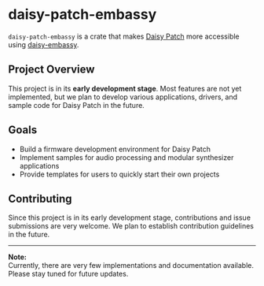 # daisy-patch-embassy

`daisy-patch-embassy` is a crate that makes [Daisy Patch](https://daisy.audio/product/Daisy-Patch/) more accessible using [daisy-embassy](https://github.com/daisy-embassy/daisy-embassy).

## Project Overview

This project is in its **early development stage**. Most features are not yet implemented, but we plan to develop various applications, drivers, and sample code for Daisy Patch in the future.

## Goals

- Build a firmware development environment for Daisy Patch
- Implement samples for audio processing and modular synthesizer applications
- Provide templates for users to quickly start their own projects

## Contributing

Since this project is in its early development stage, contributions and issue submissions are very welcome. We plan to establish contribution guidelines in the future.

---

**Note:**  
Currently, there are very few implementations and documentation available. Please stay tuned for future updates.
